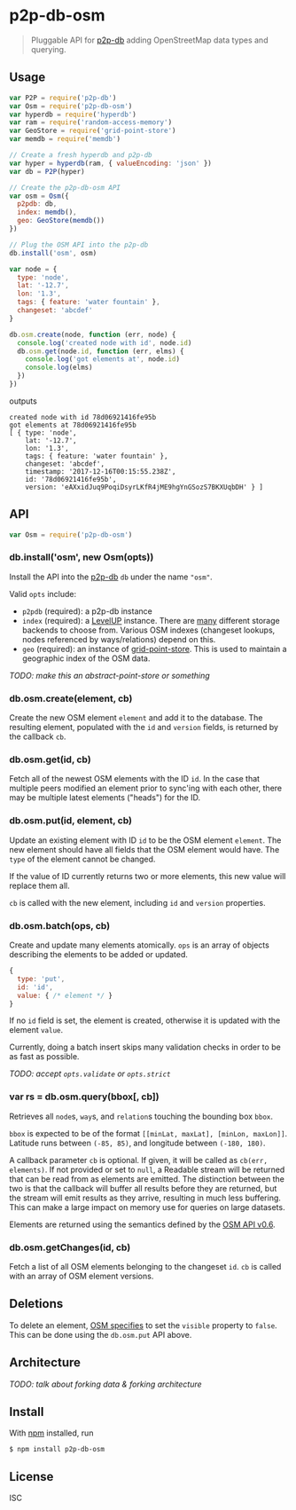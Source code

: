 # p2p-db-osm

> Pluggable API for [p2p-db][p2p-db] adding OpenStreetMap data types and
> querying.

## Usage

```js
var P2P = require('p2p-db')
var Osm = require('p2p-db-osm')
var hyperdb = require('hyperdb')
var ram = require('random-access-memory')
var GeoStore = require('grid-point-store')
var memdb = require('memdb')

// Create a fresh hyperdb and p2p-db
var hyper = hyperdb(ram, { valueEncoding: 'json' })
var db = P2P(hyper)

// Create the p2p-db-osm API
var osm = Osm({
  p2pdb: db,
  index: memdb(),
  geo: GeoStore(memdb())
})

// Plug the OSM API into the p2p-db
db.install('osm', osm)

var node = {
  type: 'node',
  lat: '-12.7',
  lon: '1.3',
  tags: { feature: 'water fountain' },
  changeset: 'abcdef'
}

db.osm.create(node, function (err, node) {
  console.log('created node with id', node.id)
  db.osm.get(node.id, function (err, elms) {
    console.log('got elements at', node.id)
    console.log(elms)
  })
})
```

outputs

```
created node with id 78d06921416fe95b
got elements at 78d06921416fe95b
[ { type: 'node',
    lat: '-12.7',
    lon: '1.3',
    tags: { feature: 'water fountain' },
    changeset: 'abcdef',
    timestamp: '2017-12-16T00:15:55.238Z',
    id: '78d06921416fe95b',
    version: 'eAXxidJuq9PoqiDsyrLKfR4jME9hgYnGSozS7BKXUqbDH' } ]
```

## API

```js
var Osm = require('p2p-db-osm')
```

### db.install('osm', new Osm(opts))

Install the API into the [p2p-db](p2p-db) `db` under the name `"osm"`.

Valid `opts` include:

- `p2pdb` (required): a p2p-db instance
- `index` (required): a [LevelUP](https://github.com/level/levelup) instance. There are [many](https://github.com/Level/levelup/wiki/Modules#storage) different storage backends to choose from. Various OSM indexes (changeset lookups, nodes referenced by ways/relations) depend on this.
- `geo` (required): an instance of [grid-point-store](https://github.com/noffle/grid-point-store). This is used to maintain a geographic index of the OSM data.

*TODO: make this an abstract-point-store or something*

### db.osm.create(element, cb)

Create the new OSM element `element` and add it to the database. The resulting
element, populated with the `id` and `version` fields, is returned by the
callback `cb`.

### db.osm.get(id, cb)

Fetch all of the newest OSM elements with the ID `id`. In the case that multiple
peers modified an element prior to sync'ing with each other, there may be
multiple latest elements ("heads") for the ID.

### db.osm.put(id, element, cb)

Update an existing element with ID `id` to be the OSM element `element`. The new
element should have all fields that the OSM element would have. The `type` of
the element cannot be changed.

If the value of ID currently returns two or more elements, this new value will
replace them all.

`cb` is called with the new element, including `id` and `version` properties.

### db.osm.batch(ops, cb)

Create and update many elements atomically. `ops` is an array of objects
describing the elements to be added or updated.

```js
{
  type: 'put',
  id: 'id',
  value: { /* element */ }
}
```

If no `id` field is set, the element is created, otherwise it is updated with
the element `value`.

Currently, doing a batch insert skips many validation checks in order to be as
fast as possible.

*TODO: accept `opts.validate` or `opts.strict`*

### var rs = db.osm.query(bbox[, cb])

Retrieves all `node`s, `way`s, and `relation`s touching the bounding box `bbox`.

`bbox` is expected to be of the format `[[minLat, maxLat], [minLon, maxLon]]`.
Latitude runs between `(-85, 85)`, and longitude between `(-180, 180)`.

A callback parameter `cb` is optional. If given, it will be called as
`cb(err, elements)`. If not provided or set to `null`, a Readable stream will be
returned that can be read from as elements are emitted. The distinction between
the two is that the callback will buffer all results before they are returned,
but the stream will emit results as they arrive, resulting in much less
buffering. This can make a large impact on memory use for queries on large
datasets.

Elements are returned using the semantics defined by the [OSM API v0.6](https://wiki.openstreetmap.org/wiki/API_v0.6#Retrieving_map_data_by_bounding_box:_GET_.2Fapi.2F0.6.2Fmap).

### db.osm.getChanges(id, cb)

Fetch a list of all OSM elements belonging to the changeset `id`. `cb` is called
with an array of OSM element versions.

## Deletions

To delete an element, [OSM
specifies](https://wiki.openstreetmap.org/wiki/Elements#Common_attributes) to
set the `visible` property to `false`. This can be done using the `db.osm.put`
API above.

## Architecture

*TODO: talk about forking data & forking architecture*

## Install

With [npm](https://npmjs.org/) installed, run

```
$ npm install p2p-db-osm
```

## License

ISC

[p2p-db]: https://github.com/noffle/p2p-db

